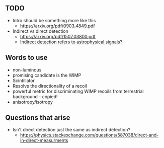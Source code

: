 ## TODO
- Intro should be something more like this
	- https://arxiv.org/pdf/0903.4849.pdf
- Indirect vs direct detection
	- https://arxiv.org/pdf/1507.03800.pdf
	- [Indirect detection refers to astrophysical signals?](https://physics.stackexchange.com/questions/587038/direct-and-in-direct-measurments)

## Words to use
- non-luminous
- promising candidate is the WIMP
- Scintillator
- Resolve the directionality of a recoil
- powerful metric for discriminating WIMP recoils from terrestrial background - copied!
- anisotropy/isotropy


## Questions that arise
- Isn't direct detection just the same as indirect detection?
	- https://physics.stackexchange.com/questions/587038/direct-and-in-direct-measurments